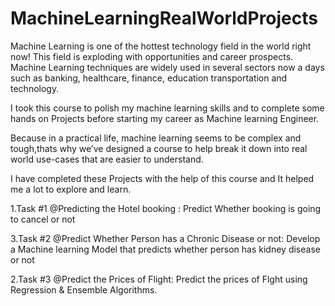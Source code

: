 # MachineLearningRealWorldProjects

Machine Learning is one of the hottest technology field in the world right now! This field is exploding with opportunities and career prospects. Machine Learning techniques are widely used in several sectors now a days such as banking, healthcare, finance, education transportation and technology.

I took this course to polish my machine learning skills and to complete some hands on Projects before starting my career as Machine learning Engineer.

Because in a practical life, machine learning seems to be complex and tough,thats why we’ve designed a course to help break it down into real world use-cases that are easier to understand.

I have completed these Projects with the help of this course and It helped me a lot to explore and learn.

1.Task #1 @Predicting the Hotel booking : Predict Whether booking is going to cancel or not

3.Task #2 @Predict Whether Person has a Chronic Disease or not: Develop a Machine learning Model that predicts whether person has kidney disease or not

2.Task #3 @Predict the Prices of Flight: Predict the prices of Flght using Regression & Ensemble Algorithms.
